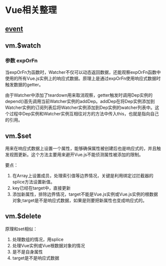 # Vue相关整理

## [event](./event.md)

## vm.$watch

### 参数 expOrFn
当expOrFn为函数时，Watcher不仅可以动态返回数据，还能观察expOrFn函数中使用的所有Vue.js实例上的响应式数据。原理上是通过expOrFn使用响应式数据时触发数据的getter。

由于Watcher中添加了teardown用来取消观察，getter触发时调用Dep实例的depend()首先调用当前Watcher实例的addDep。addDep在将Dep实例添加到Watcher实例的订阅列表后将Watcher实例添加到Dep实例的watcher列表中。这个过程中Dep实例和Watcher实例互相往对方的方法中传入this，也就是指向自己的引用。

## vm.$set
用来在响应式数据上设置一个属性，能够确保属性被创建后也是响应式的，并且触发视图更新。这个方法主要用来避开Vue.js不能侦测属性被添加的限制。

要点：
1. 在Array上设置成员，处理索引值等边界情况，关键是利用绑定过拦截器的splice方法设置新值。
2. key已经在target中，直接更新
3. 添加新属性，排除边界情况，target不能是Vue.js实例或Vue.js实例的根数据对象;target是不是响应式数据，如果是则要把新属性也变成响应式的。

## vm.$delete
原理和set相似：
1. 处理数组的情况，用splice
2. 处理Vue实例或Vue根数据对象的情况
3. 是不是自身属性
4. target是不是响应式数据
